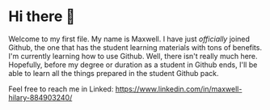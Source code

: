 # Hi there 👋

Welcome to my first file. My name is Maxwell. I have just _officially_ joined Github, the one that has the student learning materials with tons of benefits. I'm currently learning how to use Github. Well, there isn't really much here. Hopefully, before my degree or duration as a student in Github ends, I'll be able to learn all the things prepared in the student Github pack.

Feel free to reach me in Linked: https://www.linkedin.com/in/maxwell-hilary-884903240/ 

<!--
**Maxwell0308/Maxwell0308** is a ✨ _special_ ✨ repository because its `README.md` (this file) appears on your GitHub profile.

Here are some ideas to get you started:

- 🔭 I’m currently working on ...
- 🌱 I’m currently learning ...
- 👯 I’m looking to collaborate on ...
- 🤔 I’m looking for help with ...
- 💬 Ask me about ...
- 📫 How to reach me: ...
- 😄 Pronouns: ...
- ⚡ Fun fact: ...
-->
